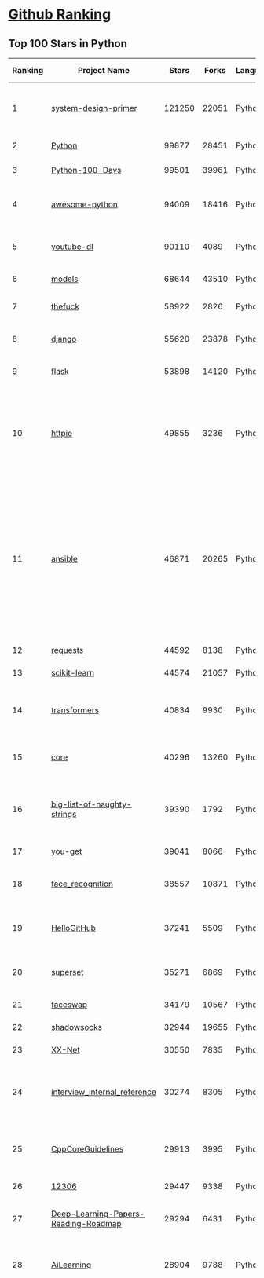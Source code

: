 [Github Ranking](../README.md)
==========

## Top 100 Stars in Python

| Ranking | Project Name | Stars | Forks | Language | Open Issues | Description | Last Commit |
| ------- | ------------ | ----- | ----- | -------- | ----------- | ----------- | ----------- |
| 1 | [system-design-primer](https://github.com/donnemartin/system-design-primer) | 121250 | 22051 | Python | 176 | Learn how to design large-scale systems. Prep for the system design interview.  Includes Anki flashcards. | 2021-02-16T02:14:06Z |
| 2 | [Python](https://github.com/TheAlgorithms/Python) | 99877 | 28451 | Python | 41 | All Algorithms implemented in Python | 2021-02-15T14:37:03Z |
| 3 | [Python-100-Days](https://github.com/jackfrued/Python-100-Days) | 99501 | 39961 | Python | 537 | Python - 100天从新手到大师 | 2021-02-15T04:29:29Z |
| 4 | [awesome-python](https://github.com/vinta/awesome-python) | 94009 | 18416 | Python | 132 | A curated list of awesome Python frameworks, libraries, software and resources | 2021-02-13T16:36:09Z |
| 5 | [youtube-dl](https://github.com/ytdl-org/youtube-dl) | 90110 | 4089 | Python | 3938 | Command-line program to download videos from YouTube.com and other video sites | 2021-02-15T22:59:20Z |
| 6 | [models](https://github.com/tensorflow/models) | 68644 | 43510 | Python | 1093 | Models and examples built with TensorFlow | 2021-02-15T21:02:14Z |
| 7 | [thefuck](https://github.com/nvbn/thefuck) | 58922 | 2826 | Python | 251 | Magnificent app which corrects your previous console command. | 2021-02-14T01:17:05Z |
| 8 | [django](https://github.com/django/django) | 55620 | 23878 | Python | 164 | The Web framework for perfectionists with deadlines. | 2021-02-15T14:14:55Z |
| 9 | [flask](https://github.com/pallets/flask) | 53898 | 14120 | Python | 23 | The Python micro framework for building web applications. | 2021-02-14T11:20:52Z |
| 10 | [httpie](https://github.com/httpie/httpie) | 49855 | 3236 | Python | 142 | As easy as /aitch-tee-tee-pie/ 🥧 Modern, user-friendly command-line HTTP client for the API era. JSON support, colors, sessions, downloads, plugins & more. https://twitter.com/httpie | 2021-02-14T12:34:37Z |
| 11 | [ansible](https://github.com/ansible/ansible) | 46871 | 20265 | Python | 1880 | Ansible is a radically simple IT automation platform that makes your applications and systems easier to deploy and maintain. Automate everything from code deployment to network configuration to cloud management, in a language that approaches plain English, using SSH, with no agents to install on remote systems. https://docs.ansible.com. | 2021-02-15T22:08:22Z |
| 12 | [requests](https://github.com/psf/requests) | 44592 | 8138 | Python | 314 | A simple, yet elegant HTTP library. | 2021-02-10T13:12:54Z |
| 13 | [scikit-learn](https://github.com/scikit-learn/scikit-learn) | 44574 | 21057 | Python | 2319 | scikit-learn: machine learning in Python | 2021-02-15T21:21:29Z |
| 14 | [transformers](https://github.com/huggingface/transformers) | 40834 | 9930 | Python | 623 | 🤗Transformers: State-of-the-art Natural Language Processing for Pytorch and TensorFlow 2.0. | 2021-02-15T21:12:32Z |
| 15 | [core](https://github.com/home-assistant/core) | 40296 | 13260 | Python | 1574 | :house_with_garden: Open source home automation that puts local control and privacy first | 2021-02-16T02:50:53Z |
| 16 | [big-list-of-naughty-strings](https://github.com/minimaxir/big-list-of-naughty-strings) | 39390 | 1792 | Python | 74 | The Big List of Naughty Strings is a list of strings which have a high probability of causing issues when used as user-input data. | 2021-02-08T21:41:16Z |
| 17 | [you-get](https://github.com/soimort/you-get) | 39041 | 8066 | Python | 351 | :arrow_double_down: Dumb downloader that scrapes the web | 2021-02-13T11:44:51Z |
| 18 | [face_recognition](https://github.com/ageitgey/face_recognition) | 38557 | 10871 | Python | 585 | The world's simplest facial recognition api for Python and the command line | 2021-02-14T15:50:55Z |
| 19 | [HelloGitHub](https://github.com/521xueweihan/HelloGitHub) | 37241 | 5509 | Python | 11 | :octocat: Find pearls on open-source seashore 分享 GitHub 上有趣、入门级的开源项目 | 2021-02-04T10:50:14Z |
| 20 | [superset](https://github.com/apache/superset) | 35271 | 6869 | Python | 688 | Apache Superset is a Data Visualization and Data Exploration Platform | 2021-02-16T02:22:50Z |
| 21 | [faceswap](https://github.com/deepfakes/faceswap) | 34179 | 10567 | Python | 9 | Deepfakes Software For All | 2021-02-15T17:24:47Z |
| 22 | [shadowsocks](https://github.com/shadowsocks/shadowsocks) | 32944 | 19655 | Python | 447 | None | 2019-11-06T02:01:03Z |
| 23 | [XX-Net](https://github.com/XX-net/XX-Net) | 30550 | 7835 | Python | 7688 | A proxy tool to bypass GFW. | 2021-01-20T11:06:31Z |
| 24 | [interview_internal_reference](https://github.com/0voice/interview_internal_reference) | 30274 | 8305 | Python | 23 | 2020年最新总结，阿里，腾讯，百度，美团，头条等技术面试题目，以及答案，专家出题人分析汇总。 | 2020-10-17T02:49:24Z |
| 25 | [CppCoreGuidelines](https://github.com/isocpp/CppCoreGuidelines) | 29913 | 3995 | Python | 177 | The C++ Core Guidelines are a set of tried-and-true guidelines, rules, and best practices about coding in C++ | 2021-02-11T19:58:04Z |
| 26 | [12306](https://github.com/testerSunshine/12306) | 29447 | 9338 | Python | 256 | 12306智能刷票，订票 | 2021-01-11T03:52:27Z |
| 27 | [Deep-Learning-Papers-Reading-Roadmap](https://github.com/floodsung/Deep-Learning-Papers-Reading-Roadmap) | 29294 | 6431 | Python | 83 | Deep Learning papers reading roadmap for anyone who are eager to learn this amazing tech! | 2021-02-01T15:08:16Z |
| 28 | [AiLearning](https://github.com/apachecn/AiLearning) | 28904 | 9788 | Python | 33 | AiLearning: 机器学习 - MachineLearning - ML、深度学习 - DeepLearning - DL、自然语言处理 NLP | 2021-01-20T16:02:37Z |
| 29 | [funNLP](https://github.com/fighting41love/funNLP) | 28659 | 8496 | Python | 13 | 中英文敏感词、语言检测、中外手机/电话归属地/运营商查询、名字推断性别、手机号抽取、身份证抽取、邮箱抽取、中日文人名库、中文缩写库、拆字词典、词汇情感值、停用词、反动词表、暴恐词表、繁简体转换、英文模拟中文发音、汪峰歌词生成器、职业名称词库、同义词库、反义词库、否定词库、汽车品牌词库、汽车零件词库、连续英文切割、各种中文词向量、公司名字大全、古诗词库、IT词库、财经词库、成语词库、地名词库、历史名人词库、诗词词库、医学词库、饮食词库、法律词库、汽车词库、动物词库、中文聊天语料、中文谣言数据、百度中文问答数据集、句子相似度匹配算法集合、bert资源、文本生成&摘要相关工具、cocoNLP信息抽取工具、国内电话号码正则匹配、清华大学XLORE:中英文跨语言百科知识图谱、清华大学人工智能技术系列报告、自然语言生成、NLU太难了系列、自动对联数据及机器人、用户名黑名单列表、罪名法务名词及分类模型、微信公众号语料、cs224n深度学习自然语言处理课程、中文手写汉字识别、中文自然语言处理 语料/数据集、变量命名神器、分词语料库+代码、任务型对话英文数据集、ASR 语音数据集 + 基于深度学习的中文语音识别系统、笑声检测器、Microsoft多语言数字/单位/如日期时间识别包、中华新华字典数据库及api(包括常用歇后语、成语、词语和汉字)、文档图谱自动生成、SpaCy 中文模型、Common Voice语音识别数据集新版、神经网络关系抽取、基于bert的命名实体识别、关键词(Keyphrase)抽取包pke、基于医疗领域知识图谱的问答系统、基于依存句法与语义角色标注的事件三元组抽取、依存句法分析4万句高质量标注数据、cnocr：用来做中文OCR的Python3包、中文人物关系知识图谱项目、中文nlp竞赛项目及代码汇总、中文字符数据、speech-aligner: 从“人声语音”及其“语言文本”产生音素级别时间对齐标注的工具、AmpliGraph: 知识图谱表示学习(Python)库：知识图谱概念链接预测、Scattertext 文本可视化(python)、语言/知识表示工具：BERT & ERNIE、中文对比英文自然语言处理NLP的区别综述、Synonyms中文近义词工具包、HarvestText领域自适应文本挖掘工具（新词发现-情感分析-实体链接等）、word2word：(Python)方便易用的多语言词-词对集：62种语言/3,564个多语言对、语音识别语料生成工具：从具有音频/字幕的在线视频创建自动语音识别(ASR)语料库、构建医疗实体识别的模型（包含词典和语料标注）、单文档非监督的关键词抽取、Kashgari中使用gpt-2语言模型、开源的金融投资数据提取工具、文本自动摘要库TextTeaser: 仅支持英文、人民日报语料处理工具集、一些关于自然语言的基本模型、基于14W歌曲知识库的问答尝试--功能包括歌词接龙and已知歌词找歌曲以及歌曲歌手歌词三角关系的问答、基于Siamese bilstm模型的相似句子判定模型并提供训练数据集和测试数据集、用Transformer编解码模型实现的根据Hacker News文章标题自动生成评论、用BERT进行序列标记和文本分类的模板代码、LitBank：NLP数据集——支持自然语言处理和计算人文学科任务的100部带标记英文小说语料、百度开源的基准信息抽取系统、虚假新闻数据集、Facebook: LAMA语言模型分析，提供Transformer-XL/BERT/ELMo/GPT预训练语言模型的统一访问接口、CommonsenseQA：面向常识的英文QA挑战、中文知识图谱资料、数据及工具、各大公司内部里大牛分享的技术文档 PDF 或者 PPT、自然语言生成SQL语句（英文）、中文NLP数据增强（EDA）工具、英文NLP数据增强工具 、基于医药知识图谱的智能问答系统、京东商品知识图谱、基于mongodb存储的军事领域知识图谱问答项目、基于远监督的中文关系抽取、语音情感分析、中文ULMFiT-情感分析-文本分类-语料及模型、一个拍照做题程序、世界各国大规模人名库、一个利用有趣中文语料库 qingyun 训练出来的中文聊天机器人、中文聊天机器人seqGAN、省市区镇行政区划数据带拼音标注、教育行业新闻语料库包含自动文摘功能、开放了对话机器人-知识图谱-语义理解-自然语言处理工具及数据、中文知识图谱：基于百度百科中文页面-抽取三元组信息-构建中文知识图谱、masr: 中文语音识别-提供预训练模型-高识别率、Python音频数据增广库、中文全词覆盖BERT及两份阅读理解数据、ConvLab：开源多域端到端对话系统平台、中文自然语言处理数据集、基于最新版本rasa搭建的对话系统、基于TensorFlow和BERT的管道式实体及关系抽取、一个小型的证券知识图谱/知识库、复盘所有NLP比赛的TOP方案、OpenCLaP：多领域开源中文预训练语言模型仓库、UER：基于不同语料+编码器+目标任务的中文预训练模型仓库、中文自然语言处理向量合集、基于金融-司法领域(兼有闲聊性质)的聊天机器人、g2pC：基于上下文的汉语读音自动标记模块、Zincbase 知识图谱构建工具包、诗歌质量评价/细粒度情感诗歌语料库、快速转化「中文数字」和「阿拉伯数字」、百度知道问答语料库、基于知识图谱的问答系统、jieba_fast 加速版的jieba、正则表达式教程、中文阅读理解数据集、基于BERT等最新语言模型的抽取式摘要提取、Python利用深度学习进行文本摘要的综合指南、知识图谱深度学习相关资料整理、维基大规模平行文本语料、StanfordNLP 0.2.0：纯Python版自然语言处理包、NeuralNLP-NeuralClassifier：腾讯开源深度学习文本分类工具、端到端的封闭域对话系统、中文命名实体识别：NeuroNER vs. BertNER、新闻事件线索抽取、2019年百度的三元组抽取比赛：“科学空间队”源码、基于依存句法的开放域文本知识三元组抽取和知识库构建、中文的GPT2训练代码、ML-NLP - 机器学习(Machine Learning)NLP面试中常考到的知识点和代码实现、nlp4han:中文自然语言处理工具集(断句/分词/词性标注/组块/句法分析/语义分析/NER/N元语法/HMM/代词消解/情感分析/拼写检查、XLM：Facebook的跨语言预训练语言模型、用基于BERT的微调和特征提取方法来进行知识图谱百度百科人物词条属性抽取、中文自然语言处理相关的开放任务-数据集-当前最佳结果、CoupletAI - 基于CNN+Bi-LSTM+Attention 的自动对对联系统、抽象知识图谱、MiningZhiDaoQACorpus - 580万百度知道问答数据挖掘项目、brat rapid annotation tool: 序列标注工具、大规模中文知识图谱数据：1.4亿实体、数据增强在机器翻译及其他nlp任务中的应用及效果、allennlp阅读理解:支持多种数据和模型、PDF表格数据提取工具 、 Graphbrain：AI开源软件库和科研工具，目的是促进自动意义提取和文本理解以及知识的探索和推断、简历自动筛选系统、基于命名实体识别的简历自动摘要、中文语言理解测评基准，包括代表性的数据集&基准模型&语料库&排行榜、树洞 OCR 文字识别 、从包含表格的扫描图片中识别表格和文字、语声迁移、Python口语自然语言处理工具集(英文)、 similarity：相似度计算工具包，java编写、海量中文预训练ALBERT模型 、Transformers 2.0 、基于大规模音频数据集Audioset的音频增强 、Poplar：网页版自然语言标注工具、图片文字去除，可用于漫画翻译 、186种语言的数字叫法库、Amazon发布基于知识的人-人开放领域对话数据集 、中文文本纠错模块代码、繁简体转换 、 Python实现的多种文本可读性评价指标、类似于人名/地名/组织机构名的命名体识别数据集 、东南大学《知识图谱》研究生课程(资料)、. 英文拼写检查库 、 wwsearch是企业微信后台自研的全文检索引擎、CHAMELEON：深度学习新闻推荐系统元架构 、 8篇论文梳理BERT相关模型进展与反思、DocSearch：免费文档搜索引擎、 LIDA：轻量交互式对话标注工具 、aili - the fastest in-memory index in the East 东半球最快并发索引 、知识图谱车音工作项目、自然语言生成资源大全 、中日韩分词库mecab的Python接口库、中文文本摘要/关键词提取、汉字字符特征提取器 (featurizer)，提取汉字的特征（发音特征、字形特征）用做深度学习的特征、中文生成任务基准测评 、中文缩写数据集、中文任务基准测评 - 代表性的数据集-基准(预训练)模型-语料库-baseline-工具包-排行榜、PySS3：面向可解释AI的SS3文本分类器机器可视化工具 、中文NLP数据集列表、COPE - 格律诗编辑程序、doccano：基于网页的开源协同多语言文本标注工具 、PreNLP：自然语言预处理库、简单的简历解析器，用来从简历中提取关键信息、用于中文闲聊的GPT2模型：GPT2-chitchat、基于检索聊天机器人多轮响应选择相关资源列表(Leaderboards、Datasets、Papers)、(Colab)抽象文本摘要实现集锦(教程 、词语拼音数据、高效模糊搜索工具、NLP数据增广资源集、微软对话机器人框架 、 GitHub Typo Corpus：大规模GitHub多语言拼写错误/语法错误数据集、TextCluster：短文本聚类预处理模块 Short text cluster、面向语音识别的中文文本规范化、BLINK：最先进的实体链接库、BertPunc：基于BERT的最先进标点修复模型、Tokenizer：快速、可定制的文本词条化库、中文语言理解测评基准，包括代表性的数据集、基准(预训练)模型、语料库、排行榜、spaCy 医学文本挖掘与信息提取 、 NLP任务示例项目代码集、 python拼写检查库、chatbot-list - 行业内关于智能客服、聊天机器人的应用和架构、算法分享和介绍、语音质量评价指标(MOSNet, BSSEval, STOI, PESQ, SRMR)、 用138GB语料训练的法文RoBERTa预训练语言模型 、BERT-NER-Pytorch：三种不同模式的BERT中文NER实验、无道词典 - 有道词典的命令行版本，支持英汉互查和在线查询、2019年NLP亮点回顾、 Chinese medical dialogue data 中文医疗对话数据集 、最好的汉字数字(中文数字)-阿拉伯数字转换工具、 基于百科知识库的中文词语多词义/义项获取与特定句子词语语义消歧、awesome-nlp-sentiment-analysis - 情感分析、情绪原因识别、评价对象和评价词抽取、LineFlow：面向所有深度学习框架的NLP数据高效加载器、中文医学NLP公开资源整理 、MedQuAD：(英文)医学问答数据集、将自然语言数字串解析转换为整数和浮点数、Transfer Learning in Natural Language Processing (NLP) 、面向语音识别的中文/英文发音辞典、Tokenizers：注重性能与多功能性的最先进分词器、CLUENER 细粒度命名实体识别 Fine Grained Named Entity Recognition、 基于BERT的中文命名实体识别、中文谣言数据库、NLP数据集/基准任务大列表、nlp相关的一些论文及代码, 包括主题模型、词向量(Word Embedding)、命名实体识别(NER)、文本分类(Text Classificatin)、文本生成(Text Generation)、文本相似性(Text Similarity)计算等，涉及到各种与nlp相关的算法，基于keras和tensorflow 、Python文本挖掘/NLP实战示例、 Blackstone：面向非结构化法律文本的spaCy pipeline和NLP模型通过同义词替换实现文本“变脸” 、中文 预训练 ELECTREA 模型: 基于对抗学习 pretrain Chinese Model 、albert-chinese-ner - 用预训练语言模型ALBERT做中文NER 、基于GPT2的特定主题文本生成/文本增广、开源预训练语言模型合集、多语言句向量包、编码、标记和实现：一种可控高效的文本生成方法、 英文脏话大列表 、attnvis：GPT2、BERT等transformer语言模型注意力交互可视化、CoVoST：Facebook发布的多语种语音-文本翻译语料库，包括11种语言(法语、德语、荷兰语、俄语、西班牙语、意大利语、土耳其语、波斯语、瑞典语、蒙古语和中文)的语音、文字转录及英文译文、Jiagu自然语言处理工具 - 以BiLSTM等模型为基础，提供知识图谱关系抽取 中文分词 词性标注 命名实体识别 情感分析 新词发现 关键词 文本摘要 文本聚类等功能、用unet实现对文档表格的自动检测，表格重建、NLP事件提取文献资源列表 、 金融领域自然语言处理研究资源大列表、CLUEDatasetSearch - 中英文NLP数据集：搜索所有中文NLP数据集，附常用英文NLP数据集 、medical_NER - 中文医学知识图谱命名实体识别 、(哈佛)讲因果推理的免费书、知识图谱相关学习资料/数据集/工具资源大列表、Forte：灵活强大的自然语言处理pipeline工具集 、Python字符串相似性算法库、PyLaia：面向手写文档分析的深度学习工具包、TextFooler：针对文本分类/推理的对抗文本生成模块、Haystack：灵活、强大的可扩展问答(QA)框架、中文关键短语抽取工具 | 2020-12-22T20:11:33Z |
| 30 | [localstack](https://github.com/localstack/localstack) | 28611 | 2252 | Python | 251 | 💻  A fully functional local AWS cloud stack. Develop and test your cloud & Serverless apps offline! | 2021-02-15T22:50:20Z |
| 31 | [pandas](https://github.com/pandas-dev/pandas) | 28522 | 11869 | Python | 3609 | Flexible and powerful data analysis / manipulation library for Python, providing labeled data structures similar to R data.frame objects, statistical functions, and much more | 2021-02-16T02:34:47Z |
| 32 | [certbot](https://github.com/certbot/certbot) | 27678 | 3053 | Python | 577 | Certbot is EFF's tool to obtain certs from Let's Encrypt and (optionally) auto-enable HTTPS on your server.  It can also act as a client for any other CA that uses the ACME protocol. | 2021-02-15T22:37:55Z |
| 33 | [python-patterns](https://github.com/faif/python-patterns) | 27330 | 5665 | Python | 10 | A collection of design patterns/idioms in Python | 2021-01-25T22:10:37Z |
| 34 | [sentry](https://github.com/getsentry/sentry) | 27312 | 3072 | Python | 291 | Sentry is cross-platform application monitoring, with a focus on error reporting. | 2021-02-16T01:43:40Z |
| 35 | [jieba](https://github.com/fxsjy/jieba) | 25502 | 6110 | Python | 599 | 结巴中文分词 | 2020-12-05T18:32:32Z |
| 36 | [wtfpython](https://github.com/satwikkansal/wtfpython) | 25495 | 2150 | Python | 47 | What the f*ck Python? 😱 | 2021-02-14T05:26:35Z |
| 37 | [Detectron](https://github.com/facebookresearch/Detectron) | 24097 | 5293 | Python | 318 | FAIR's research platform for object detection research, implementing popular algorithms like Mask R-CNN and RetinaNet. | 2020-08-20T17:17:26Z |
| 38 | [cheat.sh](https://github.com/chubin/cheat.sh) | 23457 | 1184 | Python | 83 | the only cheat sheet you need | 2021-02-06T07:18:21Z |
| 39 | [YouCompleteMe](https://github.com/ycm-core/YouCompleteMe) | 22500 | 2609 | Python | 35 | A code-completion engine for Vim | 2021-02-14T11:47:01Z |
| 40 | [linux-insides](https://github.com/0xAX/linux-insides) | 22351 | 2538 | Python | 43 | A little bit about a linux kernel | 2021-02-15T06:44:17Z |
| 41 | [PayloadsAllTheThings](https://github.com/swisskyrepo/PayloadsAllTheThings) | 22095 | 6459 | Python | 9 | A list of useful payloads and bypass for Web Application Security and Pentest/CTF | 2021-02-10T15:36:19Z |
| 42 | [HanLP](https://github.com/hankcs/HanLP) | 22079 | 5934 | Python | 4 | 中文分词 词性标注 命名实体识别 依存句法分析 语义依存分析 新词发现 关键词短语提取 自动摘要 文本分类聚类 拼音简繁转换 自然语言处理 | 2021-02-13T08:03:55Z |
| 43 | [interactive-coding-challenges](https://github.com/donnemartin/interactive-coding-challenges) | 21881 | 3478 | Python | 58 | 120+ interactive Python coding interview challenges (algorithms and data structures).  Includes Anki flashcards. | 2020-12-11T15:29:16Z |
| 44 | [compose](https://github.com/docker/compose) | 21851 | 3637 | Python | 478 | Define and run multi-container applications with Docker | 2021-02-15T17:55:47Z |
| 45 | [pipenv](https://github.com/pypa/pipenv) | 21548 | 1594 | Python | 490 |  Python Development Workflow for Humans. | 2021-02-07T07:10:39Z |
| 46 | [ItChat](https://github.com/littlecodersh/ItChat) | 21205 | 4971 | Python | 230 | A complete and graceful API for Wechat. 微信个人号接口、微信机器人及命令行微信，三十行即可自定义个人号机器人。 | 2020-11-22T19:12:56Z |
| 47 | [airflow](https://github.com/apache/airflow) | 20462 | 7991 | Python | 995 | Apache Airflow - A platform to programmatically author, schedule, and monitor workflows | 2021-02-16T01:40:39Z |
| 48 | [Python](https://github.com/geekcomputers/Python) | 20391 | 9589 | Python | 198 | My Python Examples | 2021-02-14T19:27:00Z |
| 49 | [django-rest-framework](https://github.com/encode/django-rest-framework) | 20258 | 5545 | Python | 359 | Web APIs for Django. 🎸 | 2021-02-14T05:44:34Z |
| 50 | [data-science-ipython-notebooks](https://github.com/donnemartin/data-science-ipython-notebooks) | 20222 | 6425 | Python | 18 | Data science Python notebooks: Deep learning (TensorFlow, Theano, Caffe, Keras), scikit-learn, Kaggle, big data (Spark, Hadoop MapReduce, HDFS), matplotlib, pandas, NumPy, SciPy, Python essentials, AWS, and various command lines. | 2021-01-28T06:33:42Z |
| 51 | [algo](https://github.com/trailofbits/algo) | 20137 | 1735 | Python | 81 | Set up a personal VPN in the cloud | 2021-02-13T11:35:44Z |
| 52 | [d2l-zh](https://github.com/d2l-ai/d2l-zh) | 19946 | 5136 | Python | 15 | 《动手学深度学习》：面向中文读者、能运行、可讨论。中英文版被全球175所大学采用教学。 | 2021-02-15T22:46:58Z |
| 53 | [tornado](https://github.com/tornadoweb/tornado) | 19793 | 5323 | Python | 216 | Tornado is a Python web framework and asynchronous networking library, originally developed at FriendFeed. | 2021-02-04T02:40:25Z |
| 54 | [pytorch-tutorial](https://github.com/yunjey/pytorch-tutorial) | 19686 | 6247 | Python | 75 | PyTorch Tutorial for Deep Learning Researchers | 2020-12-21T07:28:47Z |
| 55 | [spaCy](https://github.com/explosion/spaCy) | 19559 | 3295 | Python | 104 | 💫 Industrial-strength Natural Language Processing (NLP) in Python | 2021-02-15T15:24:47Z |
| 56 | [Mask_RCNN](https://github.com/matterport/Mask_RCNN) | 19416 | 9285 | Python | 1625 | Mask R-CNN for object detection and instance segmentation on Keras and TensorFlow | 2020-12-18T20:32:59Z |
| 57 | [sqlmap](https://github.com/sqlmapproject/sqlmap) | 19369 | 4189 | Python | 45 | Automatic SQL injection and database takeover tool | 2021-02-15T13:13:42Z |
| 58 | [ML-From-Scratch](https://github.com/eriklindernoren/ML-From-Scratch) | 19189 | 3720 | Python | 36 | Machine Learning From Scratch. Bare bones NumPy implementations of machine learning models and algorithms with a focus on accessibility. Aims to cover everything from linear regression to deep learning. | 2020-12-21T21:14:19Z |
| 59 | [algorithms](https://github.com/keon/algorithms) | 18725 | 3837 | Python | 148 | Minimal examples of data structures and algorithms in Python | 2021-02-09T04:53:57Z |
| 60 | [python-fire](https://github.com/google/python-fire) | 18655 | 1124 | Python | 93 | Python Fire is a library for automatically generating command line interfaces (CLIs) from absolutely any Python object. | 2021-02-06T00:21:35Z |
| 61 | [python-cheatsheet](https://github.com/gto76/python-cheatsheet) | 18416 | 3619 | Python | 23 | Comprehensive Python Cheatsheet | 2021-02-12T18:25:41Z |
| 62 | [redash](https://github.com/getredash/redash) | 18203 | 3131 | Python | 590 | Make Your Company Data Driven. Connect to any data source, easily visualize, dashboard and share your data. | 2021-02-15T21:45:43Z |
| 63 | [algo](https://github.com/wangzheng0822/algo) | 17875 | 5788 | Python | 130 | 数据结构和算法必知必会的50个代码实现 | 2021-02-12T18:32:58Z |
| 64 | [glances](https://github.com/nicolargo/glances) | 17848 | 1170 | Python | 192 | Glances an Eye on your system. A top/htop alternative for GNU/Linux, BSD, Mac OS and Windows operating systems. | 2021-02-07T15:16:31Z |
| 65 | [NLP-progress](https://github.com/sebastianruder/NLP-progress) | 17797 | 3054 | Python | 25 | Repository to track the progress in Natural Language Processing (NLP), including the datasets and the current state-of-the-art for the most common NLP tasks. | 2021-02-12T13:33:11Z |
| 66 | [macOS-Security-and-Privacy-Guide](https://github.com/drduh/macOS-Security-and-Privacy-Guide) | 17722 | 1245 | Python | 7 | Guide to securing and improving privacy on macOS | 2020-11-11T19:58:48Z |
| 67 | [hosts](https://github.com/StevenBlack/hosts) | 17232 | 1537 | Python | 31 | Consolidating and extending hosts files from several well-curated sources. You can optionally pick extensions to block pornography, social media, and other categories. | 2021-02-14T22:03:52Z |
| 68 | [celery](https://github.com/celery/celery) | 16698 | 3948 | Python | 509 | Distributed Task Queue (development branch) | 2021-02-14T15:41:03Z |
| 69 | [numpy](https://github.com/numpy/numpy) | 16278 | 5259 | Python | 2257 | The fundamental package for scientific computing with Python. | 2021-02-15T23:53:04Z |
| 70 | [magenta](https://github.com/magenta/magenta) | 16273 | 3332 | Python | 298 | Magenta: Music and Art Generation with Machine Intelligence | 2021-02-10T06:39:25Z |
| 71 | [reddit](https://github.com/reddit-archive/reddit) | 15642 | 2864 | Python | 304 | historical code from reddit.com | 2017-10-17T19:57:07Z |
| 72 | [TensorFlow-Course](https://github.com/instillai/TensorFlow-Course) | 15455 | 3127 | Python | 2 | :satellite: Simple and ready-to-use tutorials for TensorFlow  | 2020-12-21T21:15:27Z |
| 73 | [locust](https://github.com/locustio/locust) | 15343 | 2047 | Python | 52 | Scalable user load testing tool written in Python | 2021-02-15T12:51:32Z |
| 74 | [jumpserver](https://github.com/jumpserver/jumpserver) | 15223 | 4089 | Python | 162 | JumpServer 是全球首款开源的堡垒机，是符合 4A 的专业运维安全审计系统。 | 2021-02-08T10:38:13Z |
| 75 | [cascadia-code](https://github.com/microsoft/cascadia-code) | 15143 | 455 | Python | 40 | This is a fun, new monospaced font that includes programming ligatures and is designed to enhance the modern look and feel of the Windows Terminal. | 2021-02-13T03:23:12Z |
| 76 | [CheatSheetSeries](https://github.com/OWASP/CheatSheetSeries) | 15057 | 2214 | Python | 34 | The OWASP Cheat Sheet Series was created to provide a concise collection of high value information on specific application security topics. | 2021-02-15T12:44:18Z |
| 77 | [professional-programming](https://github.com/charlax/professional-programming) | 14906 | 1335 | Python | 0 | A collection of full-stack resources for programmers. | 2021-02-15T12:52:13Z |
| 78 | [bitcoinbook](https://github.com/bitcoinbook/bitcoinbook) | 14874 | 4221 | Python | 105 | Mastering Bitcoin 2nd Edition - Programming the Open Blockchain | 2021-02-15T18:51:57Z |
| 79 | [pyspider](https://github.com/binux/pyspider) | 14867 | 3569 | Python | 277 | A Powerful Spider(Web Crawler) System in Python. | 2020-10-22T04:00:13Z |
| 80 | [ray](https://github.com/ray-project/ray) | 14835 | 2392 | Python | 1299 | An open source framework that provides a simple, universal API for building distributed applications. Ray is packaged with RLlib, a scalable reinforcement learning library, and Tune, a scalable hyperparameter tuning library. | 2021-02-16T02:56:35Z |
| 81 | [ipython](https://github.com/ipython/ipython) | 14665 | 4135 | Python | 1470 | Official repository for IPython itself. Other repos in the IPython organization contain things like the website, documentation builds, etc. | 2021-02-12T15:00:44Z |
| 82 | [Awesome-Linux-Software](https://github.com/luong-komorebi/Awesome-Linux-Software) | 14620 | 1535 | Python | 24 | A list of awesome applications, software, tools and other materials for Linux distros.  | 2021-02-08T10:07:11Z |
| 83 | [sanic](https://github.com/sanic-org/sanic) | 14561 | 1310 | Python | 54 | Async Python 3.6+ web server/framework \| Build fast. Run fast. | 2021-02-16T00:42:30Z |
| 84 | [Paddle](https://github.com/PaddlePaddle/Paddle) | 14292 | 3557 | Python | 2350 | PArallel Distributed Deep LEarning: Machine Learning Framework from Industrial Practice （『飞桨』核心框架，深度学习&机器学习高性能单机、分布式训练和跨平台部署） | 2021-02-14T16:44:39Z |
| 85 | [pytorch-CycleGAN-and-pix2pix](https://github.com/junyanz/pytorch-CycleGAN-and-pix2pix) | 14271 | 4272 | Python | 324 | Image-to-Image Translation in PyTorch | 2021-02-15T17:07:38Z |
| 86 | [luigi](https://github.com/spotify/luigi) | 14200 | 2219 | Python | 69 | Luigi is a Python module that helps you build complex pipelines of batch jobs. It handles dependency resolution, workflow management, visualization etc. It also comes with Hadoop support built in.  | 2021-02-12T20:49:07Z |
| 87 | [PySnooper](https://github.com/cool-RR/PySnooper) | 14196 | 880 | Python | 17 | Never use print for debugging again | 2020-12-28T18:13:10Z |
| 88 | [gpt-2](https://github.com/openai/gpt-2) | 14115 | 3587 | Python | 124 | Code for the paper "Language Models are Unsupervised Multitask Learners" | 2021-01-24T05:14:38Z |
| 89 | [dash](https://github.com/plotly/dash) | 13942 | 1428 | Python | 413 | Analytical Web Apps for Python, R, Julia, and Jupyter. No JavaScript Required. | 2021-02-15T19:52:46Z |
| 90 | [wechat_jump_game](https://github.com/wangshub/wechat_jump_game) | 13900 | 4546 | Python | 33 | 微信《跳一跳》Python 辅助 | 2020-11-13T17:32:05Z |
| 91 | [wttr.in](https://github.com/chubin/wttr.in) | 13800 | 688 | Python | 147 | :partly_sunny: The right way to check the weather | 2021-02-10T23:22:02Z |
| 92 | [python-telegram-bot](https://github.com/python-telegram-bot/python-telegram-bot) | 13774 | 2877 | Python | 31 | We have made you a wrapper you can't refuse | 2021-02-13T21:34:45Z |
| 93 | [labelImg](https://github.com/tzutalin/labelImg) | 13362 | 4349 | Python | 279 | 🖍️ LabelImg is a graphical image annotation tool and label object bounding boxes in images | 2021-02-06T10:34:58Z |
| 94 | [zipline](https://github.com/quantopian/zipline) | 13358 | 3846 | Python | 333 | Zipline, a Pythonic Algorithmic Trading Library | 2021-02-14T16:26:07Z |
| 95 | [streamlit](https://github.com/streamlit/streamlit) | 13290 | 1113 | Python | 585 | Streamlit — The fastest way to build data apps in Python | 2021-02-15T06:34:29Z |
| 96 | [matplotlib](https://github.com/matplotlib/matplotlib) | 13133 | 5654 | Python | 1692 | matplotlib: plotting with Python | 2021-02-16T02:14:38Z |
| 97 | [zulip](https://github.com/zulip/zulip) | 13089 | 4317 | Python | 1966 | Zulip server and webapp - powerful open source team chat | 2021-02-16T02:35:10Z |
| 98 | [awesome-python-login-model](https://github.com/Kr1s77/awesome-python-login-model) | 12884 | 2853 | Python | 54 | 😮python模拟登陆一些大型网站，还有一些简单的爬虫，希望对你们有所帮助❤️，如果喜欢记得给个star哦🌟 | 2020-10-01T19:46:02Z |
| 99 | [fabric](https://github.com/fabric/fabric) | 12720 | 1817 | Python | 430 | Simple, Pythonic remote execution and deployment. | 2021-01-19T01:11:57Z |
| 100 | [kivy](https://github.com/kivy/kivy) | 12693 | 2633 | Python | 841 | Open source UI framework written in Python, running on Windows, Linux, macOS, Android and iOS | 2021-02-15T04:15:51Z |

